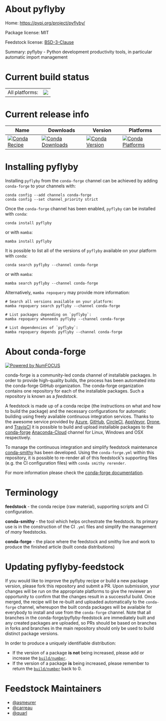 About pyflyby
=============

Home: https://pypi.org/project/pyflyby/

Package license: MIT

Feedstock license: [BSD-3-Clause](https://github.com/conda-forge/pyflyby-feedstock/blob/main/LICENSE.txt)

Summary: pyflyby - Python development productivity tools, in particular automatic import management

Current build status
====================


<table><tr><td>All platforms:</td>
    <td>
      <a href="https://dev.azure.com/conda-forge/feedstock-builds/_build/latest?definitionId=10198&branchName=main">
        <img src="https://dev.azure.com/conda-forge/feedstock-builds/_apis/build/status/pyflyby-feedstock?branchName=main">
      </a>
    </td>
  </tr>
</table>

Current release info
====================

| Name | Downloads | Version | Platforms |
| --- | --- | --- | --- |
| [![Conda Recipe](https://img.shields.io/badge/recipe-pyflyby-green.svg)](https://anaconda.org/conda-forge/pyflyby) | [![Conda Downloads](https://img.shields.io/conda/dn/conda-forge/pyflyby.svg)](https://anaconda.org/conda-forge/pyflyby) | [![Conda Version](https://img.shields.io/conda/vn/conda-forge/pyflyby.svg)](https://anaconda.org/conda-forge/pyflyby) | [![Conda Platforms](https://img.shields.io/conda/pn/conda-forge/pyflyby.svg)](https://anaconda.org/conda-forge/pyflyby) |

Installing pyflyby
==================

Installing `pyflyby` from the `conda-forge` channel can be achieved by adding `conda-forge` to your channels with:

```
conda config --add channels conda-forge
conda config --set channel_priority strict
```

Once the `conda-forge` channel has been enabled, `pyflyby` can be installed with `conda`:

```
conda install pyflyby
```

or with `mamba`:

```
mamba install pyflyby
```

It is possible to list all of the versions of `pyflyby` available on your platform with `conda`:

```
conda search pyflyby --channel conda-forge
```

or with `mamba`:

```
mamba search pyflyby --channel conda-forge
```

Alternatively, `mamba repoquery` may provide more information:

```
# Search all versions available on your platform:
mamba repoquery search pyflyby --channel conda-forge

# List packages depending on `pyflyby`:
mamba repoquery whoneeds pyflyby --channel conda-forge

# List dependencies of `pyflyby`:
mamba repoquery depends pyflyby --channel conda-forge
```


About conda-forge
=================

[![Powered by
NumFOCUS](https://img.shields.io/badge/powered%20by-NumFOCUS-orange.svg?style=flat&colorA=E1523D&colorB=007D8A)](https://numfocus.org)

conda-forge is a community-led conda channel of installable packages.
In order to provide high-quality builds, the process has been automated into the
conda-forge GitHub organization. The conda-forge organization contains one repository
for each of the installable packages. Such a repository is known as a *feedstock*.

A feedstock is made up of a conda recipe (the instructions on what and how to build
the package) and the necessary configurations for automatic building using freely
available continuous integration services. Thanks to the awesome service provided by
[Azure](https://azure.microsoft.com/en-us/services/devops/), [GitHub](https://github.com/),
[CircleCI](https://circleci.com/), [AppVeyor](https://www.appveyor.com/),
[Drone](https://cloud.drone.io/welcome), and [TravisCI](https://travis-ci.com/)
it is possible to build and upload installable packages to the
[conda-forge](https://anaconda.org/conda-forge) [Anaconda-Cloud](https://anaconda.org/)
channel for Linux, Windows and OSX respectively.

To manage the continuous integration and simplify feedstock maintenance
[conda-smithy](https://github.com/conda-forge/conda-smithy) has been developed.
Using the ``conda-forge.yml`` within this repository, it is possible to re-render all of
this feedstock's supporting files (e.g. the CI configuration files) with ``conda smithy rerender``.

For more information please check the [conda-forge documentation](https://conda-forge.org/docs/).

Terminology
===========

**feedstock** - the conda recipe (raw material), supporting scripts and CI configuration.

**conda-smithy** - the tool which helps orchestrate the feedstock.
                   Its primary use is in the construction of the CI ``.yml`` files
                   and simplify the management of *many* feedstocks.

**conda-forge** - the place where the feedstock and smithy live and work to
                  produce the finished article (built conda distributions)


Updating pyflyby-feedstock
==========================

If you would like to improve the pyflyby recipe or build a new
package version, please fork this repository and submit a PR. Upon submission,
your changes will be run on the appropriate platforms to give the reviewer an
opportunity to confirm that the changes result in a successful build. Once
merged, the recipe will be re-built and uploaded automatically to the
`conda-forge` channel, whereupon the built conda packages will be available for
everybody to install and use from the `conda-forge` channel.
Note that all branches in the conda-forge/pyflyby-feedstock are
immediately built and any created packages are uploaded, so PRs should be based
on branches in forks and branches in the main repository should only be used to
build distinct package versions.

In order to produce a uniquely identifiable distribution:
 * If the version of a package **is not** being increased, please add or increase
   the [``build/number``](https://docs.conda.io/projects/conda-build/en/latest/resources/define-metadata.html#build-number-and-string).
 * If the version of a package **is** being increased, please remember to return
   the [``build/number``](https://docs.conda.io/projects/conda-build/en/latest/resources/define-metadata.html#build-number-and-string)
   back to 0.

Feedstock Maintainers
=====================

* [@asmeurer](https://github.com/asmeurer/)
* [@carreau](https://github.com/carreau/)
* [@quarl](https://github.com/quarl/)

